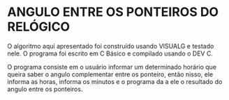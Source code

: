 # ANGULO ENTRE OS PONTEIROS DO RELÓGICO

O algoritmo aqui apresentado foi construído usando VISUALG e testado nele. O programa foi escrito em C Básico e compilado usando o DEV C.

O programa consiste em o usuário informar um determinado horário que queira saber o angulo complementar entre os ponteiro,
então nisso, ele informa as horas, informa os minutos e o programa da a ele o resultado do angulo entre os ponteiros.

